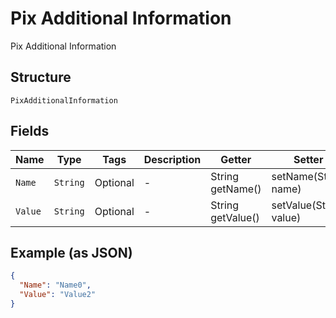 
# Pix Additional Information

Pix Additional Information

## Structure

`PixAdditionalInformation`

## Fields

| Name | Type | Tags | Description | Getter | Setter |
|  --- | --- | --- | --- | --- | --- |
| `Name` | `String` | Optional | - | String getName() | setName(String name) |
| `Value` | `String` | Optional | - | String getValue() | setValue(String value) |

## Example (as JSON)

```json
{
  "Name": "Name0",
  "Value": "Value2"
}
```

